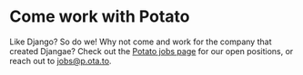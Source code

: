 # Come work with Potato

Like Django? So do we! Why not come and work for the company that created Djangae? Check out the [Potato jobs page](https://p.ota.to/jobs/) for our open positions, or reach out to [jobs@p.ota.to](mailto:jobs@p.ota.to).
